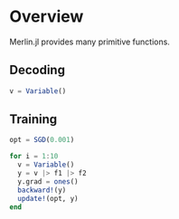 # Overview
Merlin.jl provides many primitive functions.

## Decoding
```julia
v = Variable()
```

## Training
```julia
opt = SGD(0.001)

for i = 1:10
  v = Variable()
  y = v |> f1 |> f2
  y.grad = ones()
  backward!(y)
  update!(opt, y)
end
```
